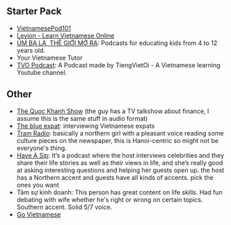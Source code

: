 ## Starter Pack

- [VietnamesePod101](https://podcasts.apple.com/us/podcast/learn-vietnamese-vietnamesepod101-com/id534443508)
- [Levion - Learn Vietnamese Online](https://open.spotify.com/show/1vj0JqcpFhHzrMzfLQ5Mqv)
- [ÚM BA LA, THẾ GIỚI MỞ RA](https://podcastindex.org/podcast/4368414): Podcasts for educating kids from 4 to 12 years old.
- Your Vietnamese Tutor
- [TVO Podcast](https://www.youtube.com/playlist?list=PLpDgPu_Hq9Zx5cejuDGZPWdDyTPAgse7P): A Podcast made by TiengVietOi - A Vietnamese learning Youtube channel.


## Other

- [The Quoc Khanh Show](https://podcastindex.org/podcast/1146128) (the guy has a TV talkshow about finance, I assume this is the same stuff in audio format)
- [The blue expat](https://podcastindex.org/podcast/1262676): interviewing Vietnamese expats
- [Tram Radio](https://podcastindex.org/podcast/931210): basically a northern girl with a pleasant voice reading some culture pieces on the newspaper, this is Hanoi-centric so might not be everyone's thing.
- [Have A Sip](https://podcastindex.org/podcast/2362821): It’s a podcast where the host interviews celebrities and they share their life stories as well as their views in life, and she’s really good at asking interesting questions and helping her guests open up. the host has a Northern accent and guests have all kinds of accents. pick the ones you want
- Tâm sự kinh doanh: This person has great content on life skills. Had fun debating with wife whether he's right or wrong on certain topics. Southern accent. Solid 5/7 voice.
- [Go Vietnamese](https://go-vietnamese.com)